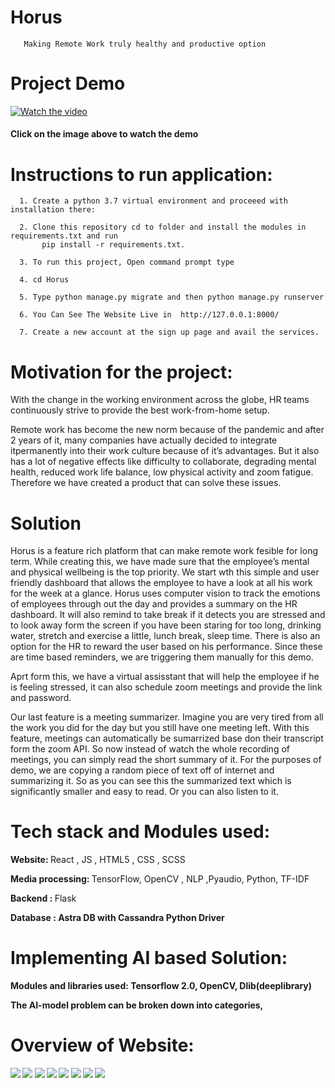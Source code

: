 # Horus

       Making Remote Work truly healthy and productive option

# Project Demo


[![Watch the video]()](https://www.youtube.com/watch?v=)
####                                Click on the image above to watch the demo

# Instructions to run application:


      1. Create a python 3.7 virtual environment and proceeed with installation there:
      
      2. Clone this repository cd to folder and install the modules in requirements.txt and run
           pip install -r requirements.txt.

      3. To run this project, Open command prompt type 

      4. cd Horus
 
      5. Type python manage.py migrate and then python manage.py runserver
      
      6. You Can See The Website Live in  http://127.0.0.1:8000/
      
      7. Create a new account at the sign up page and avail the services.
                      
# Motivation for the project:

With the change in the working environment across the globe, HR teams continuously strive to provide the best work-from-home setup.

Remote work has become the new norm because of the pandemic and after 2 years of it, many companies have actually decided to integrate itpermanently into their work culture because of it’s advantages. But it also has a lot of negative effects like difficulty to collaborate, degrading mental health, reduced work life balance, low physical activity and zoom fatigue. Therefore we have created a product that can solve these issues.


# Solution 

Horus is a feature rich platform that can make remote work fesible for long term. While creating this, we have made sure that the employee’s mental and physical wellbeing is the top priority. We start wth this simple and user friendly dashboard that allows the employee to have a look at all his work for the week at a glance. Horus uses computer vision to track the emotions of employees through out the day and provides a summary on the HR dashboard. It will also remind to take break if it detects you are stressed and to look away form the screen if you have been staring for too long, drinking water, stretch and exercise a little, lunch break, sleep time. There is also an option for the HR to reward the user based on his performance. Since these are time based reminders, we are triggering them manually for this demo.

Aprt form this, we have a virtual assisstant that will help the employee if he is feeling stressed, it can also schedule zoom meetings and provide the link and password.

Our last feature is a meeting summarizer. Imagine you are very tired from all the work you did for the day but you still have one meeting left. With this feature, meetings can automatically be sumarrized base don their transcript form the zoom API. So now instead of watch the whole recording of meetings, you can simply read the short summary of it. For the purposes of demo, we are copying a random piece of text off of internet and summarizing it. So as you can see this the summarized text which is significantly smaller and easy to read. Or you can also listen to it.

 

# Tech stack and Modules used:

   <b> Website: </b> React , JS , HTML5 , CSS , SCSS
   
   <b> Media processing: </b> TensorFlow, OpenCV , NLP ,Pyaudio, Python, TF-IDF
   
   <b> Backend : </b> Flask
   
   <b> Database :  Astra DB with Cassandra Python Driver
  
# Implementing AI based Solution:

Modules and libraries used: Tensorflow 2.0, OpenCV, Dlib(deeplibrary)

  The AI-model problem can be broken down into  categories,
 

# Overview of Website:
       
<img src="snaps/1.png">
<img src="snaps/2.png">
<img src="snaps/3.png">
<img src="snaps/4.png">
<img src="snaps/5.png">
<img src="snaps/6.png">
<img src="snaps/7.png">
<img src="snaps/8.png">




